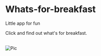 # Whats-for-breakfast
Little app for fun

Click and find out what's for breakfast. <br> <br>

![Pic](https://github.com/wikuskina/Whats-for-breakfast/assets/50303995/b7119c8e-c1fe-4ec2-9d5f-a5ca1b583c8d)


